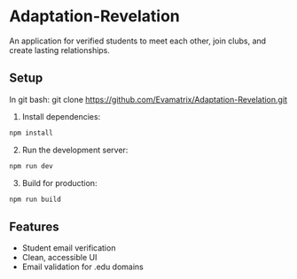 # Adaptation-Revelation

An application for verified students to meet each other, join clubs, and create lasting relationships.

## Setup
In git bash:
git clone https://github.com/Evamatrix/Adaptation-Revelation.git

1. Install dependencies:
```bash
npm install
```

2. Run the development server:
```bash
npm run dev
```

3. Build for production:
```bash
npm run build
```

## Features

- Student email verification
- Clean, accessible UI
- Email validation for .edu domains
